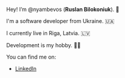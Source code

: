 Hey! I’m @nyambevos (**Ruslan Bilokoniuk**). 👋

I'm a software developer from Ukraine. 🇺🇦

I currently live in Riga, Latvia. 🇱🇻

Development is my hobby. 🧗‍♂️

You can find me on:

* [LinkedIn](https://www.linkedin.com/in/nuambevos/)
